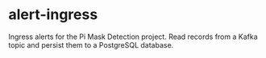 # alert-ingress
Ingress alerts for the Pi Mask Detection project. Read records from a Kafka topic and persist them to a PostgreSQL database.
